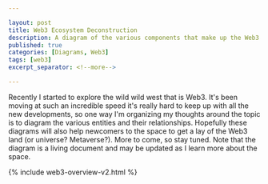 ```yaml
---

layout: post
title: Web3 Ecosystem Deconstruction
description: A diagram of the various components that make up the Web3 ecosystem.
published: true
categories: [Diagrams, Web3]
tags: [web3]
excerpt_separator: <!--more-->

---
```


Recently I started to explore the wild wild west that is Web3. It's been moving at such an incredible speed it's really hard to keep up with all the new developments, so one way I'm organizing my thoughts around the topic is to diagram the various entities and their relationships. Hopefully these diagrams will also help newcomers to the space to get a lay of the Web3 land (or universe? Metaverse?). More to come, so stay tuned. Note that the diagram is a living document and may be updated as I learn more about the space. 

<!--more-->

{% include web3-overview-v2.html %}